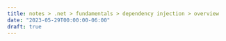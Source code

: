 ```yaml
---
title: notes > .net > fundamentals > dependency injection > overview
date: "2023-05-29T00:00:00-06:00"
draft: true
---
```

